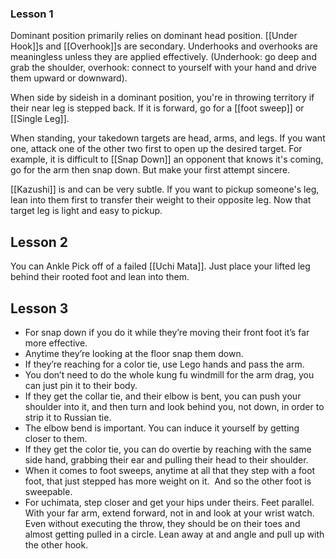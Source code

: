 ### Lesson 1
Dominant position primarily relies on dominant head position.  [[Under Hook]]s and [[Overhook]]s are secondary.  Underhooks and overhooks are meaningless unless they are applied effectively. (Underhook: go deep and grab the shoulder, overhook: connect to yourself with your hand and drive them upward or downward).

When side by sideish in a dominant position, you're in throwing territory if their near leg is stepped back.  If it is forward, go for a [[foot sweep]] or [[Single Leg]].

When standing, your takedown targets are head, arms, and legs.  If you want one, attack one of the other two first to open up the desired target.  For example, it is difficult to [[Snap Down]] an opponent that knows it's coming, go for the arm then snap down.  But make your first attempt sincere.

[[Kazushi]] is and can be very subtle.  If you want to pickup someone's leg, lean into them first to transfer their weight to their opposite leg.  Now that target leg is light and easy to pickup.

## Lesson 2

You can Ankle Pick off of a failed [[Uchi Mata]].  Just place your lifted leg behind their rooted foot and lean into them.

## Lesson 3
- For snap down if you do it while they’re moving their front foot it’s far more effective.
- Anytime they’re looking at the floor snap them down.
- If they’re reaching for a color tie, use Lego hands and pass the arm.
- You don’t need to do the whole kung fu windmill for the arm drag, you can just pin it to their body.
- If they get the collar tie, and their elbow is bent, you can push your shoulder into it, and then turn and look behind you, not down, in order to strip it to Russian tie. 
- The elbow bend is important. You can induce it yourself by getting closer to them. 
- If they get the color tie, you can do overtie by reaching with the same side hand, grabbing their ear and pulling their head to their shoulder. 
- When it comes to foot sweeps, anytime at all that they step with a foot foot, that just stepped has more weight on it.  And so the other foot is sweepable. 
- For uchimata, step closer and get your hips under theirs. Feet parallel. With your far arm, extend forward, not in and look at your wrist watch. Even without executing the throw, they should be on their toes and almost getting pulled in a circle. Lean away at and angle and pull up with the other hook.